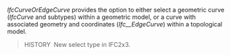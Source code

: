 ﻿_IfcCurveOrEdgeCurve_ provides the option to either select a geometric curve (_IfcCurve_ and subtypes) within a geometric model, or a curve with associated geometry and coordinates (_Ifc__EdgeCurve_) within a topological model.

> HISTORY&nbsp; New select type in IFC2x3.
